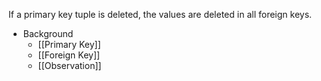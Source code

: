 If a primary key tuple is deleted, the values are deleted in all foreign keys.

- Background
	- [[Primary Key]]
	- [[Foreign Key]]
	- [[Observation]]